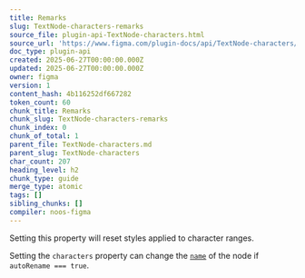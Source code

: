 ```yaml
---
title: Remarks
slug: TextNode-characters-remarks
source_file: plugin-api-TextNode-characters.html
source_url: 'https://www.figma.com/plugin-docs/api/TextNode-characters/'
doc_type: plugin-api
created: 2025-06-27T00:00:00.000Z
updated: 2025-06-27T00:00:00.000Z
owner: figma
version: 1
content_hash: 4b116252df667282
token_count: 60
chunk_title: Remarks
chunk_slug: TextNode-characters-remarks
chunk_index: 0
chunk_of_total: 1
parent_file: TextNode-characters.md
parent_slug: TextNode-characters
char_count: 207
heading_level: h2
chunk_type: guide
merge_type: atomic
tags: []
sibling_chunks: []
compiler: noos-figma
---
```


Setting this property will reset styles applied to character ranges.

Setting the `characters` property can change the [`name`](/plugin-docs/api/properties/nodes-name/)
 of the node if `autoRename === true`.
